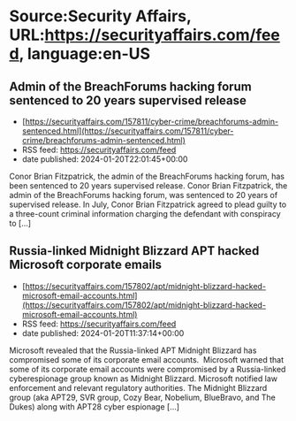 # Source:Security Affairs, URL:https://securityaffairs.com/feed, language:en-US

## Admin of the BreachForums hacking forum sentenced to 20 years supervised release
 - [https://securityaffairs.com/157811/cyber-crime/breachforums-admin-sentenced.html](https://securityaffairs.com/157811/cyber-crime/breachforums-admin-sentenced.html)
 - RSS feed: https://securityaffairs.com/feed
 - date published: 2024-01-20T22:01:45+00:00

Conor Brian Fitzpatrick, the admin of the BreachForums hacking forum, has been sentenced to 20 years supervised release. Conor Brian Fitzpatrick, the admin of the BreachForums hacking forum, was sentenced to 20 years of supervised release. In July, Conor Brian Fitzpatrick agreed to plead guilty to a three-count criminal information charging the defendant with conspiracy to [&#8230;]

## Russia-linked Midnight Blizzard APT hacked Microsoft corporate emails
 - [https://securityaffairs.com/157802/apt/midnight-blizzard-hacked-microsoft-email-accounts.html](https://securityaffairs.com/157802/apt/midnight-blizzard-hacked-microsoft-email-accounts.html)
 - RSS feed: https://securityaffairs.com/feed
 - date published: 2024-01-20T11:37:14+00:00

Microsoft revealed that the Russia-linked APT Midnight Blizzard has compromised some of its corporate email accounts.  Microsoft warned that some of its corporate email accounts were compromised by a Russia-linked cyberespionage group known as Midnight Blizzard. Microsoft notified law enforcement and relevant regulatory authorities. The Midnight Blizzard group (aka APT29, SVR group, Cozy Bear, Nobelium, BlueBravo, and The Dukes) along with APT28 cyber espionage [&#8230;]

